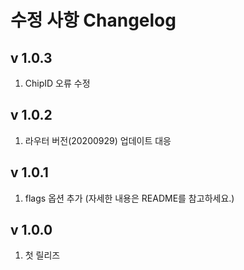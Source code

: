 수정 사항 Changelog
==================
v 1.0.3
-------
1. ChipID 오류 수정

v 1.0.2
-------
1. 라우터 버전(20200929) 업데이트 대응

v 1.0.1
-------
1. flags 옵션 추가 (자세한 내용은 README를 참고하세요.)

v 1.0.0
-------
1. 첫 릴리즈
